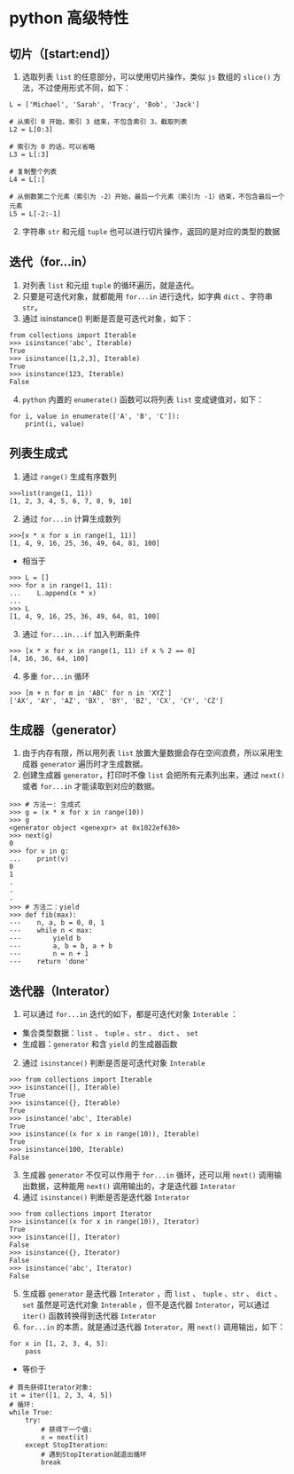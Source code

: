 # python 高级特性

## 切片（[start:end]）
1. 选取列表 `list` 的任意部分，可以使用切片操作，类似 `js` 数组的 `slice()` 方法，不过使用形式不同，如下：
```
L = ['Michael', 'Sarah', 'Tracy', 'Bob', 'Jack']

# 从索引 0 开始，索引 3 结束，不包含索引 3，截取列表
L2 = L[0:3] 

# 索引为 0 的话，可以省略
L3 = L[:3] 

# 复制整个列表
L4 = L[:] 

# 从倒数第二个元素（索引为 -2）开始，最后一个元素（索引为 -1）结束，不包含最后一个元素
L5 = L[-2:-1] 
```
2. 字符串 `str` 和元组 `tuple` 也可以进行切片操作，返回的是对应的类型的数据

## 迭代（for...in）
1. 对列表 `list` 和元组 `tuple` 的循环遍历，就是迭代。
2. 只要是可迭代对象，就都能用 `for...in` 进行迭代，如字典 `dict` 、字符串 `str`。
3. 通过 isinstance() 判断是否是可迭代对象，如下：
```
from collections import Iterable
>>> isinstance('abc', Iterable) 
True
>>> isinstance([1,2,3], Iterable) 
True
>>> isinstance(123, Iterable) 
False
```
4. `python` 内置的 `enumerate()` 函数可以将列表 `list` 变成键值对，如下：
```
for i, value in enumerate(['A', 'B', 'C']):
    print(i, value)
```

## 列表生成式
1. 通过 `range()` 生成有序数列
```
>>>list(range(1, 11)) 
[1, 2, 3, 4, 5, 6, 7, 8, 9, 10]
```
2. 通过 `for...in` 计算生成数列
```
>>>[x * x for x in range(1, 11)]
[1, 4, 9, 16, 25, 36, 49, 64, 81, 100]
```
- 相当于
```
>>> L = []
>>> for x in range(1, 11):
...    L.append(x * x)
...
>>> L
[1, 4, 9, 16, 25, 36, 49, 64, 81, 100]
```
3. 通过 `for...in...if` 加入判断条件
```
>>> [x * x for x in range(1, 11) if x % 2 == 0]
[4, 16, 36, 64, 100]
```
4. 多重 `for...in` 循环
```
>>> [m + n for m in 'ABC' for n in 'XYZ']
['AX', 'AY', 'AZ', 'BX', 'BY', 'BZ', 'CX', 'CY', 'CZ']
```

## 生成器（generator）
1. 由于内存有限，所以用列表 `list` 放置大量数据会存在空间浪费，所以采用生成器 `generator` 遍历时才生成数据。
2. 创建生成器 `generator`，打印时不像 `list` 会把所有元素列出来，通过 `next()` 或者 `for...in` 才能读取到对应的数据。
```
>>> # 方法一: 生成式
>>> g = (x * x for x in range(10))
>>> g
<generator object <genexpr> at 0x1022ef630>
>>> next(g)
0
>>> for v in g:
...    print(v)
0
1
.
.
.
>>> # 方法二：yield
>>> def fib(max):
---    n, a, b = 0, 0, 1
---    while n < max:
---        yield b
---        a, b = b, a + b
---        n = n + 1
---    return 'done'
```

## 迭代器（Interator）
1. 可以通过 `for...in` 迭代的如下，都是可迭代对象 `Interable` ：
- 集合类型数据：`list` 、 `tuple` 、`str` 、 `dict` 、 `set`
- 生成器：`generator` 和含 `yield` 的生成器函数
2. 通过 `isinstance()` 判断是否是可迭代对象 `Interable`
```
>>> from collections import Iterable
>>> isinstance([], Iterable)
True
>>> isinstance({}, Iterable)
True
>>> isinstance('abc', Iterable)
True
>>> isinstance((x for x in range(10)), Iterable)
True
>>> isinstance(100, Iterable)
False
```
3. 生成器 `generator` 不仅可以作用于 `for...in` 循环，还可以用 `next()` 调用输出数据，这种能用 `next()` 调用输出的，才是迭代器 `Interator`
4. 通过 `isinstance()` 判断是否是迭代器 `Interator`
```
>>> from collections import Iterator
>>> isinstance((x for x in range(10)), Iterator)
True
>>> isinstance([], Iterator)
False
>>> isinstance({}, Iterator)
False
>>> isinstance('abc', Iterator)
False
```
5. 生成器 `generator` 是迭代器 `Interator` ，而 `list` 、 `tuple` 、`str` 、 `dict` 、 `set` 虽然是可迭代对象 `Interable` ，但不是迭代器 `Interator`，可以通过 `iter()` 函数转换得到迭代器 `Interator`
6. `for...in` 的本质，就是通过迭代器 `Interator`，用 `next()` 调用输出，如下：
```
for x in [1, 2, 3, 4, 5]:
    pass
```
- 等价于
```
# 首先获得Iterator对象:
it = iter([1, 2, 3, 4, 5])
# 循环:
while True:
    try:
        # 获得下一个值:
        x = next(it)
    except StopIteration:
        # 遇到StopIteration就退出循环
        break
```